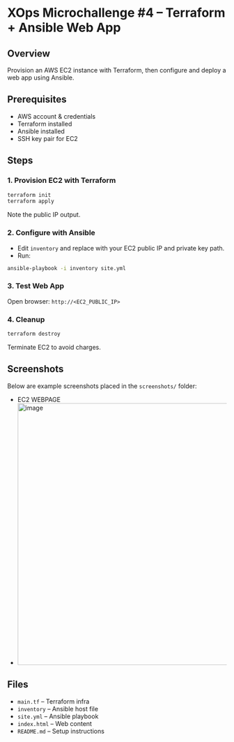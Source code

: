 # XOps Microchallenge #4 – Terraform + Ansible Web App

## Overview
Provision an AWS EC2 instance with Terraform, then configure and deploy a web app using Ansible.

## Prerequisites
- AWS account & credentials
- Terraform installed
- Ansible installed
- SSH key pair for EC2

## Steps

### 1. Provision EC2 with Terraform
```sh
terraform init
terraform apply
```
Note the public IP output.

### 2. Configure with Ansible
- Edit `inventory` and replace with your EC2 public IP and private key path.
- Run:
```sh
ansible-playbook -i inventory site.yml
```

### 3. Test Web App
Open browser: `http://<EC2_PUBLIC_IP>`

### 4. Cleanup
```sh
terraform destroy
```
Terminate EC2 to avoid charges.

## Screenshots

Below are example screenshots placed in the `screenshots/` folder:

- EC2 WEBPAGE
- <img width="1272" height="600" alt="image" src="https://github.com/user-attachments/assets/4a5ebcab-130d-42bd-bcc5-8461c31921d8" />
## Files

- `main.tf` – Terraform infra
- `inventory` – Ansible host file
- `site.yml` – Ansible playbook
- `index.html` – Web content
- `README.md` – Setup instructions

